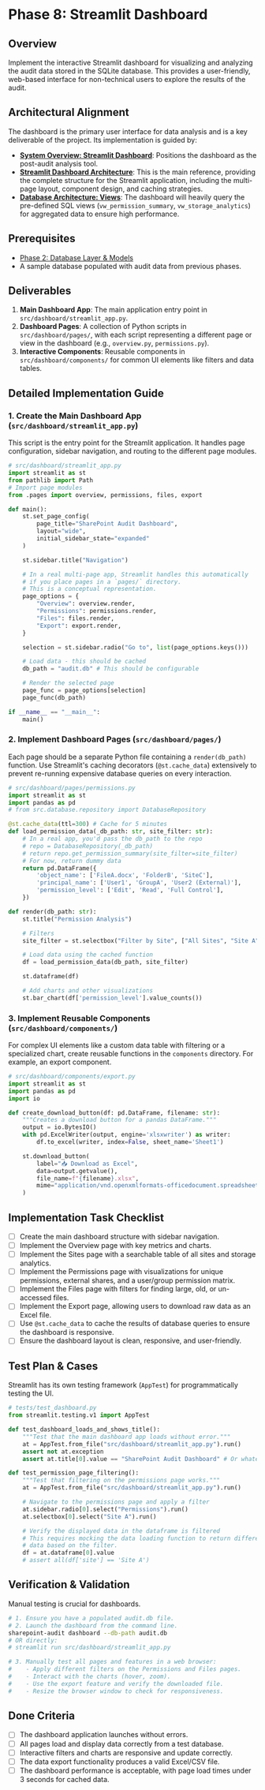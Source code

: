 # Phase 8: Streamlit Dashboard

## Overview

Implement the interactive Streamlit dashboard for visualizing and analyzing the audit data stored in the SQLite database. This provides a user-friendly, web-based interface for non-technical users to explore the results of the audit.

## Architectural Alignment

The dashboard is the primary user interface for data analysis and is a key deliverable of the project. Its implementation is guided by:

- **[System Overview: Streamlit Dashboard](https://github.com/danielbloom/SharepointAudit/blob/main/ARCHITECTURE.md#system-overview)**: Positions the dashboard as the post-audit analysis tool.
- **[Streamlit Dashboard Architecture](https://github.com/danielbloom/SharepointAudit/blob/main/ARCHITECTURE.md#streamlit-dashboard-architecture)**: This is the main reference, providing the complete structure for the Streamlit application, including the multi-page layout, component design, and caching strategies.
- **[Database Architecture: Views](https://github.com/danielbloom/SharepointAudit/blob/main/ARCHITECTURE.md#database-architecture)**: The dashboard will heavily query the pre-defined SQL views (`vw_permission_summary`, `vw_storage_analytics`) for aggregated data to ensure high performance.

## Prerequisites

- [Phase 2: Database Layer & Models](./COMPLETE_phase_2_database.md)
- A sample database populated with audit data from previous phases.

## Deliverables

1.  **Main Dashboard App**: The main application entry point in `src/dashboard/streamlit_app.py`.
2.  **Dashboard Pages**: A collection of Python scripts in `src/dashboard/pages/`, with each script representing a different page or view in the dashboard (e.g., `overview.py`, `permissions.py`).
3.  **Interactive Components**: Reusable components in `src/dashboard/components/` for common UI elements like filters and data tables.

## Detailed Implementation Guide

### 1. Create the Main Dashboard App (`src/dashboard/streamlit_app.py`)

This script is the entry point for the Streamlit application. It handles page configuration, sidebar navigation, and routing to the different page modules.

```python
# src/dashboard/streamlit_app.py
import streamlit as st
from pathlib import Path
# Import page modules
from .pages import overview, permissions, files, export

def main():
    st.set_page_config(
        page_title="SharePoint Audit Dashboard",
        layout="wide",
        initial_sidebar_state="expanded"
    )

    st.sidebar.title("Navigation")

    # In a real multi-page app, Streamlit handles this automatically
    # if you place pages in a `pages/` directory.
    # This is a conceptual representation.
    page_options = {
        "Overview": overview.render,
        "Permissions": permissions.render,
        "Files": files.render,
        "Export": export.render,
    }

    selection = st.sidebar.radio("Go to", list(page_options.keys()))

    # Load data - this should be cached
    db_path = "audit.db" # This should be configurable

    # Render the selected page
    page_func = page_options[selection]
    page_func(db_path)

if __name__ == "__main__":
    main()
```

### 2. Implement Dashboard Pages (`src/dashboard/pages/`)

Each page should be a separate Python file containing a `render(db_path)` function. Use Streamlit's caching decorators (`@st.cache_data`) extensively to prevent re-running expensive database queries on every interaction.

```python
# src/dashboard/pages/permissions.py
import streamlit as st
import pandas as pd
# from src.database.repository import DatabaseRepository

@st.cache_data(ttl=300) # Cache for 5 minutes
def load_permission_data(_db_path: str, site_filter: str):
    # In a real app, you'd pass the db_path to the repo
    # repo = DatabaseRepository(_db_path)
    # return repo.get_permission_summary(site_filter=site_filter)
    # For now, return dummy data
    return pd.DataFrame({
        'object_name': ['FileA.docx', 'FolderB', 'SiteC'],
        'principal_name': ['User1', 'GroupA', 'User2 (External)'],
        'permission_level': ['Edit', 'Read', 'Full Control'],
    })

def render(db_path: str):
    st.title("Permission Analysis")

    # Filters
    site_filter = st.selectbox("Filter by Site", ["All Sites", "Site A", "Site B"])

    # Load data using the cached function
    df = load_permission_data(db_path, site_filter)

    st.dataframe(df)

    # Add charts and other visualizations
    st.bar_chart(df['permission_level'].value_counts())
```

### 3. Implement Reusable Components (`src/dashboard/components/`)

For complex UI elements like a custom data table with filtering or a specialized chart, create reusable functions in the `components` directory. For example, an export component.

```python
# src/dashboard/components/export.py
import streamlit as st
import pandas as pd
import io

def create_download_button(df: pd.DataFrame, filename: str):
    """Creates a download button for a pandas DataFrame."""
    output = io.BytesIO()
    with pd.ExcelWriter(output, engine='xlsxwriter') as writer:
        df.to_excel(writer, index=False, sheet_name='Sheet1')

    st.download_button(
        label="📥 Download as Excel",
        data=output.getvalue(),
        file_name=f"{filename}.xlsx",
        mime="application/vnd.openxmlformats-officedocument.spreadsheetml.sheet"
    )
```

## Implementation Task Checklist

- [ ] Create the main dashboard structure with sidebar navigation.
- [ ] Implement the Overview page with key metrics and charts.
- [ ] Implement the Sites page with a searchable table of all sites and storage analytics.
- [ ] Implement the Permissions page with visualizations for unique permissions, external shares, and a user/group permission matrix.
- [ ] Implement the Files page with filters for finding large, old, or un-accessed files.
- [ ] Implement the Export page, allowing users to download raw data as an Excel file.
- [ ] Use `@st.cache_data` to cache the results of database queries to ensure the dashboard is responsive.
- [ ] Ensure the dashboard layout is clean, responsive, and user-friendly.

## Test Plan & Cases

Streamlit has its own testing framework (`AppTest`) for programmatically testing the UI.

```python
# tests/test_dashboard.py
from streamlit.testing.v1 import AppTest

def test_dashboard_loads_and_shows_title():
    """Test that the main dashboard app loads without error."""
    at = AppTest.from_file("src/dashboard/streamlit_app.py").run()
    assert not at.exception
    assert at.title[0].value == "SharePoint Audit Dashboard" # Or whatever title you set

def test_permission_page_filtering():
    """Test that filtering on the permissions page works."""
    at = AppTest.from_file("src/dashboard/streamlit_app.py").run()

    # Navigate to the permissions page and apply a filter
    at.sidebar.radio[0].select("Permissions").run()
    at.selectbox[0].select("Site A").run()

    # Verify the displayed data in the dataframe is filtered
    # This requires mocking the data loading function to return different
    # data based on the filter.
    df = at.dataframe[0].value
    # assert all(df['site'] == 'Site A')
```

## Verification & Validation

Manual testing is crucial for dashboards.

```bash
# 1. Ensure you have a populated audit.db file.
# 2. Launch the dashboard from the command line.
sharepoint-audit dashboard --db-path audit.db
# OR directly:
# streamlit run src/dashboard/streamlit_app.py

# 3. Manually test all pages and features in a web browser:
#    - Apply different filters on the Permissions and Files pages.
#    - Interact with the charts (hover, zoom).
#    - Use the export feature and verify the downloaded file.
#    - Resize the browser window to check for responsiveness.
```

## Done Criteria

- [ ] The dashboard application launches without errors.
- [ ] All pages load and display data correctly from a test database.
- [ ] Interactive filters and charts are responsive and update correctly.
- [ ] The data export functionality produces a valid Excel/CSV file.
- [ ] The dashboard performance is acceptable, with page load times under 3 seconds for cached data.
